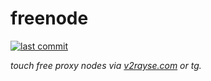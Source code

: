 # freenode
[![last commit](https://img.shields.io/github/last-commit/tangwenlongNO1/freenode)](https://github.com/tangwenlongNO1/freenode/commits/main)

*touch free proxy nodes via [v2rayse.com](https://v2rayse.com) or tg.*

